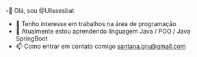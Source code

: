 -👋 Olá, sou @Ulissesbat
- 👀 Tenho interesse em trabalhos na área de programação
- 🌱 Atualmente estou aprendendo linguagem Java / POO / Java SpringBoot
- 📫 Como entrar em contato comigo santana.gru@gmail.com

<!---
Ulissesbat/Ulissesbat is a ✨ special ✨ repository because its `README.md` (this file) appears on your GitHub profile.
You can click the Preview link to take a look at your changes.
--->

